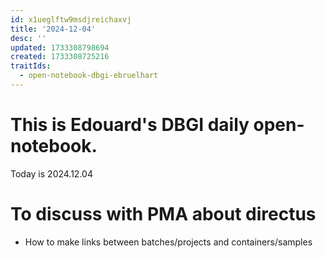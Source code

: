 ```yaml
---
id: x1ueglftw9msdjreichaxvj
title: '2024-12-04'
desc: ''
updated: 1733308798694
created: 1733308725216
traitIds:
  - open-notebook-dbgi-ebruelhart
---
```

# This is Edouard's DBGI daily open-notebook.

Today is 2024.12.04

# To discuss with PMA about directus
- How to make links between batches/projects and containers/samples
